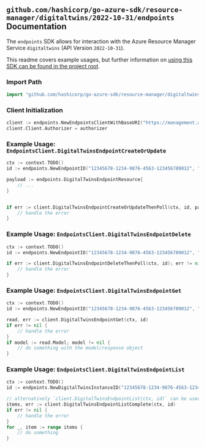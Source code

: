 
## `github.com/hashicorp/go-azure-sdk/resource-manager/digitaltwins/2022-10-31/endpoints` Documentation

The `endpoints` SDK allows for interaction with the Azure Resource Manager Service `digitaltwins` (API Version `2022-10-31`).

This readme covers example usages, but further information on [using this SDK can be found in the project root](https://github.com/hashicorp/go-azure-sdk/tree/main/docs).

### Import Path

```go
import "github.com/hashicorp/go-azure-sdk/resource-manager/digitaltwins/2022-10-31/endpoints"
```


### Client Initialization

```go
client := endpoints.NewEndpointsClientWithBaseURI("https://management.azure.com")
client.Client.Authorizer = authorizer
```


### Example Usage: `EndpointsClient.DigitalTwinsEndpointCreateOrUpdate`

```go
ctx := context.TODO()
id := endpoints.NewEndpointID("12345678-1234-9876-4563-123456789012", "example-resource-group", "digitalTwinsInstanceValue", "endpointValue")

payload := endpoints.DigitalTwinsEndpointResource{
	// ...
}


if err := client.DigitalTwinsEndpointCreateOrUpdateThenPoll(ctx, id, payload); err != nil {
	// handle the error
}
```


### Example Usage: `EndpointsClient.DigitalTwinsEndpointDelete`

```go
ctx := context.TODO()
id := endpoints.NewEndpointID("12345678-1234-9876-4563-123456789012", "example-resource-group", "digitalTwinsInstanceValue", "endpointValue")

if err := client.DigitalTwinsEndpointDeleteThenPoll(ctx, id); err != nil {
	// handle the error
}
```


### Example Usage: `EndpointsClient.DigitalTwinsEndpointGet`

```go
ctx := context.TODO()
id := endpoints.NewEndpointID("12345678-1234-9876-4563-123456789012", "example-resource-group", "digitalTwinsInstanceValue", "endpointValue")

read, err := client.DigitalTwinsEndpointGet(ctx, id)
if err != nil {
	// handle the error
}
if model := read.Model; model != nil {
	// do something with the model/response object
}
```


### Example Usage: `EndpointsClient.DigitalTwinsEndpointList`

```go
ctx := context.TODO()
id := endpoints.NewDigitalTwinsInstanceID("12345678-1234-9876-4563-123456789012", "example-resource-group", "digitalTwinsInstanceValue")

// alternatively `client.DigitalTwinsEndpointList(ctx, id)` can be used to do batched pagination
items, err := client.DigitalTwinsEndpointListComplete(ctx, id)
if err != nil {
	// handle the error
}
for _, item := range items {
	// do something
}
```
